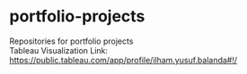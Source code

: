 # portfolio-projects
Repositories for portfolio projects  
Tableau Visualization Link: https://public.tableau.com/app/profile/ilham.yusuf.balanda#!/

